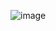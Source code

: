 ![image](https://github.com/Rahul-chaurasiya/Leetcode-Practice-Problem/assets/77222540/ee9e1c6d-b8dd-4a62-83a1-f07b403f21a4)
